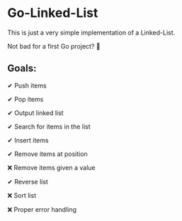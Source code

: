# Go-Linked-List
This is just a very simple implementation of a Linked-List.

Not bad for a first Go project? 🤞


## Goals:
 ✔ Push items
 
 ✔ Pop items
 
 ✔ Output linked list
 
 ✔ Search for items in the list
 
 ✔ Insert items
 
 ✔ Remove items at position

 ❌ Remove items given a value

 ✔ Reverse list

 ❌ Sort list
 
 ❌ Proper error handling
